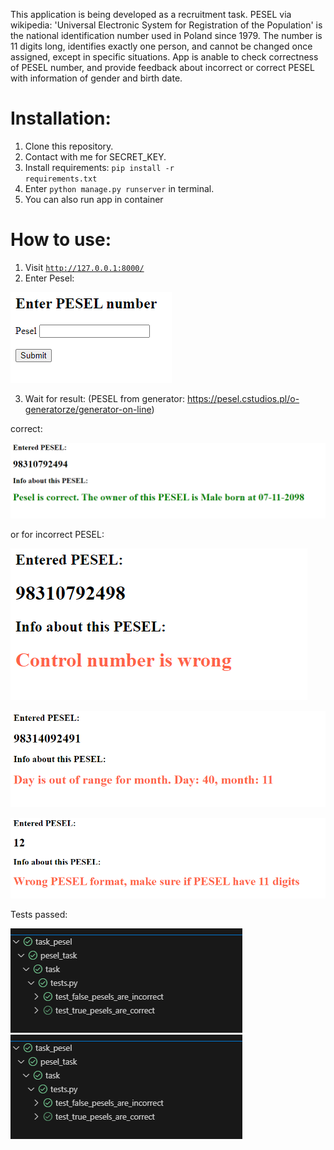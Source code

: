 This application is being developed as a recruitment task.
PESEL via wikipedia: 'Universal Electronic System for Registration of the Population' is the national identification number used in Poland since 1979. The number is 11 digits long, identifies exactly one person, and cannot be changed once assigned, except in specific situations.
App is anable to check correctness of PESEL number, and provide feedback about incorrect or correct PESEL with information of gender and birth date. 

# Installation:
1. Clone this repository.
2. Contact with me for SECRET_KEY.
3. Install requirements: <code>pip install -r requirements.txt</code>
4. Enter <code>python manage.py runserver</code> in terminal.
5. You can also run app in container

# How to use:
1. Visit <code>http://127.0.0.1:8000/</code>
2. Enter Pesel:

![alt text](readme_images/image.png)

3. Wait for result: (PESEL from generator: https://pesel.cstudios.pl/o-generatorze/generator-on-line)

correct:

![alt text](readme_images/image-1.png)

or for incorrect PESEL:

![alt text](readme_images/image-2.png)


![alt text](readme_images/image-3.png)


![alt text](readme_images/image-4.png)


Tests passed:

![alt text](readme_images/image-5.png)
![alt text](readme_images/image-5.png)